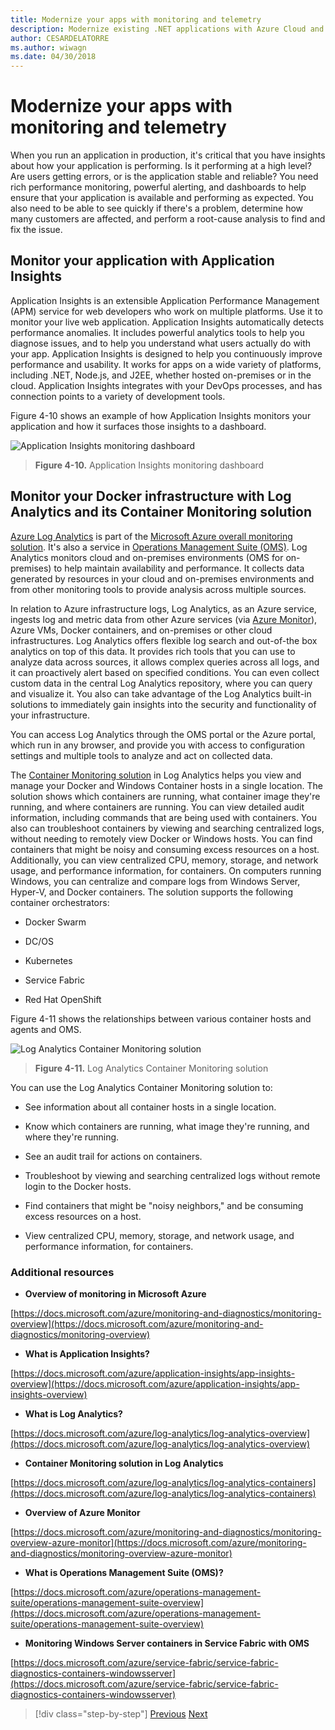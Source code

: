 ```yaml
---
title: Modernize your apps with monitoring and telemetry
description: Modernize existing .NET applications with Azure Cloud and Windows containers | Modernize your apps with monitoring and telemetry
author: CESARDELATORRE
ms.author: wiwagn
ms.date: 04/30/2018
---
```

# Modernize your apps with monitoring and telemetry

When you run an application in production, it's critical that you have insights about how your application is performing. Is it performing at a high level? Are users getting errors, or is the application stable and reliable? You need rich performance monitoring, powerful alerting, and dashboards to help ensure that your application is available and performing as expected. You also need to be able to see quickly if there's a problem, determine how many customers are affected, and perform a root-cause analysis to find and fix the issue.

## Monitor your application with Application Insights

Application Insights is an extensible Application Performance Management (APM) service for web developers who work on multiple platforms. Use it to monitor your live web application. Application Insights automatically detects performance anomalies. It includes powerful analytics tools to help you diagnose issues, and to help you understand what users actually do with your app. Application Insights is designed to help you continuously improve performance and usability. It works for apps on a wide variety of platforms, including .NET, Node.js, and J2EE, whether hosted on-premises or in the cloud. Application Insights integrates with your DevOps processes, and has connection points to a variety of development tools.

Figure 4-10 shows an example of how Application Insights monitors your application and how it surfaces those insights to a dashboard.

![Application Insights monitoring dashboard](./media/image10.png)

> **Figure 4-10.** Application Insights monitoring dashboard

## Monitor your Docker infrastructure with Log Analytics and its Container Monitoring solution

[Azure Log Analytics](https://docs.microsoft.com/azure/log-analytics/log-analytics-overview) is part of the [Microsoft Azure overall monitoring solution](https://docs.microsoft.com/azure/monitoring-and-diagnostics/monitoring-overview). It's also a service in [Operations Management Suite (OMS)](https://docs.microsoft.com/azure/operations-management-suite/operations-management-suite-overview). Log Analytics monitors cloud and on-premises environments (OMS for on-premises) to help maintain availability and performance. It collects data generated by resources in your cloud and on-premises environments and from other monitoring tools to provide analysis across multiple sources.

In relation to Azure infrastructure logs, Log Analytics, as an Azure service, ingests log and metric data from other Azure services (via [Azure Monitor](https://docs.microsoft.com/azure/monitoring-and-diagnostics/monitoring-overview-azure-monitor)), Azure VMs, Docker containers, and on-premises or other cloud infrastructures. Log Analytics offers flexible log search and out-of-the box analytics on top of this data. It provides rich tools that you can use to analyze data across sources, it allows complex queries across all logs, and it can proactively alert based on specified conditions. You can even collect custom data in the central Log Analytics repository, where you can query and visualize it. You also can take advantage of the Log Analytics built-in solutions to immediately gain insights into the security and functionality of your infrastructure.

You can access Log Analytics through the OMS portal or the Azure portal, which run in any browser, and provide you with access to configuration settings and multiple tools to analyze and act on collected data.

The [Container Monitoring solution](https://docs.microsoft.com/azure/log-analytics/log-analytics-containers) in Log Analytics helps you view and manage your Docker and Windows Container hosts in a single location. The solution shows which containers are running, what container image they're running, and where containers are running. You can view detailed audit information, including commands that are being used with containers. You also can troubleshoot containers by viewing and searching centralized logs, without needing to remotely view Docker or Windows hosts. You can find containers that might be noisy and consuming excess resources on a host. Additionally, you can view centralized CPU, memory, storage, and network usage, and performance information, for containers. On computers running Windows, you can centralize and compare logs from Windows Server, Hyper-V, and Docker containers. The solution supports the following container orchestrators:

-   Docker Swarm

-   DC/OS

-   Kubernetes

-   Service Fabric

-   Red Hat OpenShift

Figure 4-11 shows the relationships between various container hosts and agents and OMS.

![Log Analytics Container Monitoring solution](./media/image11.png)

> **Figure 4-11.** Log Analytics Container Monitoring solution

You can use the Log Analytics Container Monitoring solution to:

-   See information about all container hosts in a single location.

-   Know which containers are running, what image they're running, and where they're running.

-   See an audit trail for actions on containers.

-   Troubleshoot by viewing and searching centralized logs without remote login to the Docker hosts.

-   Find containers that might be "noisy neighbors," and be consuming excess resources on a host.

-   View centralized CPU, memory, storage, and network usage, and performance information, for containers.

### Additional resources

-   **Overview of monitoring in Microsoft Azure**

[https://docs.microsoft.com/azure/monitoring-and-diagnostics/monitoring-overview](https://docs.microsoft.com/azure/monitoring-and-diagnostics/monitoring-overview)

-   **What is Application Insights?**

[https://docs.microsoft.com/azure/application-insights/app-insights-overview](https://docs.microsoft.com/azure/application-insights/app-insights-overview)

-   **What is Log Analytics?**

[https://docs.microsoft.com/azure/log-analytics/log-analytics-overview](https://docs.microsoft.com/azure/log-analytics/log-analytics-overview)

-   **Container Monitoring solution in Log Analytics**

[https://docs.microsoft.com/azure/log-analytics/log-analytics-containers](https://docs.microsoft.com/azure/log-analytics/log-analytics-containers)

-   **Overview of Azure Monitor**

[https://docs.microsoft.com/azure/monitoring-and-diagnostics/monitoring-overview-azure-monitor](https://docs.microsoft.com/azure/monitoring-and-diagnostics/monitoring-overview-azure-monitor)

-   **What is Operations Management Suite (OMS)?**

[https://docs.microsoft.com/azure/operations-management-suite/operations-management-suite-overview](https://docs.microsoft.com/azure/operations-management-suite/operations-management-suite-overview)

-   **Monitoring Windows Server containers in Service Fabric with OMS**

[https://docs.microsoft.com/azure/service-fabric/service-fabric-diagnostics-containers-windowsserver](https://docs.microsoft.com/azure/service-fabric/service-fabric-diagnostics-containers-windowsserver)

> [!div class="step-by-step"]
> [Previous](build-resilient-services-ready-for-the-cloud-embrace-transient-failures-in-the-cloud.md)
> [Next](modernize-your-apps-lifecycle-with-ci-cd-pipelines-and-devops-tools-in-the-cloud.md)
